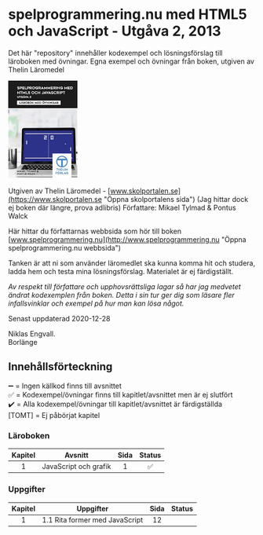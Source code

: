 # spelprogrammering.nu med HTML5 och JavaScript - Utgåva 2, 2013

Det här "repository" innehåller kodexempel och lösningsförslag till läroboken med övningar.
Egna exempel och övningar från boken, utgiven av Thelin Läromedel

![spelprogrammering.nu med HTML5 och JavaScript - Utgåva 2, 2013](bokbild.png)

Utgiven av Thelin Läromedel - [www.skolportalen.se](https://www.skolportalen.se "Öppna skolportalens sida") (Jag hittar dock ej boken där längre, prova adlibris)
Författare: Mikael Tylmad & Pontus Walck

Här hittar du författarnas webbsida som hör till boken 
[www.spelprogrammering.nu](http://www.spelprogrammering.nu "Öppna spelprogrammering.nu webbsida")  

Tanken är att ni som använder läromedlet ska kunna komma hit och studera, ladda hem och testa mina lösningsförslag.
Materialet är ej färdigställt.

_Av respekt till författare och upphovsrättsliga lagar så har jag medvetet ändrat 
kodexemplen från boken. Detta i sin tur ger dig som läsare fler infallsvinklar och 
exempel på hur man kan lösa något._

Senast uppdaterad 2020-12-28

Niklas Engvall.  
Borlänge   

## Innehållsförteckning 

  :heavy_minus_sign: = Ingen källkod finns till avsnittet<br />
  :white_check_mark: = Kodexempel/övningar finns till kapitlet/avsnittet men är ej slutfört<br />
  :heavy_check_mark: = Alla kodexempel/övningar till kapitlet/avsnittet är färdigställda<br /> 
  [TOMT] = Ej påbörjat kapitel

### Läroboken

| Kapitel | Avsnitt                                              |  Sida  |   Status  |
| :-----: | ---------------------------------------------------- | :----: | :-------: |
|    1    | JavaScript och grafik                                |     1  | :white_check_mark: |
  
  
### Uppgifter

| Kapitel | Uppgifter                                            |  Sida  |   Status  |
| :-----: | ---------------------------------------------------- | :----: | :-------: |
|    1    | 1.1 Rita former med JavaScript                       |    12  |           |
